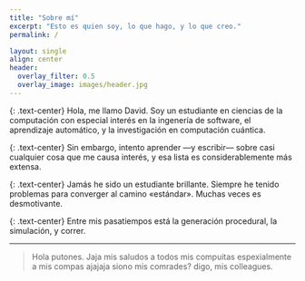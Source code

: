 ```yaml
---
title: "Sobre mí"
excerpt: "Esto es quien soy, lo que hago, y lo que creo."
permalink: /

layout: single
align: center
header:
  overlay_filter: 0.5
  overlay_image: images/header.jpg
---
```


{: .text-center}
Hola, me llamo David. Soy un estudiante en ciencias de la computación con especial
interés en la ingenería de software, el aprendizaje automático, y la investigación
en computación cuántica.

{: .text-center}
Sin embargo, intento aprender —y escribir— sobre casi cualquier cosa que me causa interés, y esa lista
es considerablemente más extensa.

{: .text-center}
Jamás he sido un estudiante brillante. Siempre he tenido problemas para converger al camino
«estándar». Muchas veces es desmotivante.

{: .text-center}
Entre mis pasatiempos está la generación procedural, la simulación, y correr.

---
> Hola putones. Jaja mis saludos a todos mis compuitas espexialmente a mis compas ajajaja siono mis
> comrades? digo, mis colleagues.